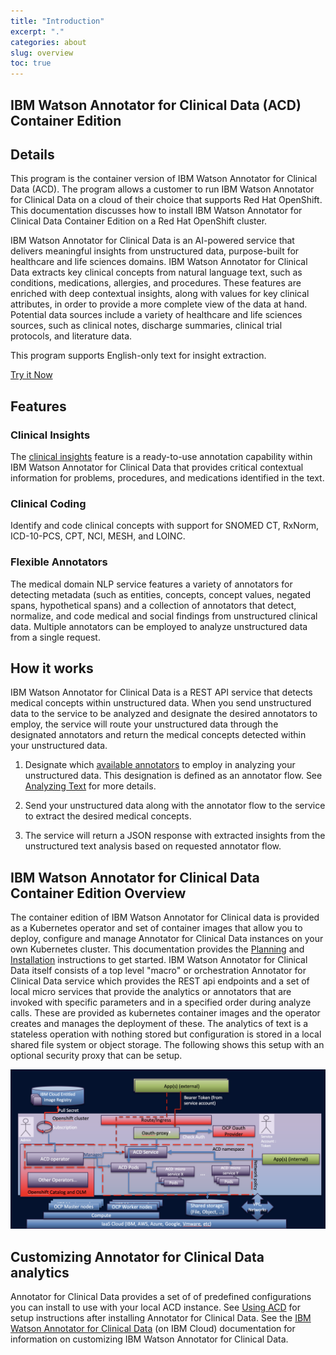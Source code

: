 ```yaml
---
title: "Introduction"
excerpt: "."
categories: about
slug: overview
toc: true
---
```

## IBM Watson Annotator for Clinical Data (ACD) Container Edition

## Details

This program is the container version of IBM Watson Annotator for Clinical Data (ACD).
The program allows a customer to run IBM Watson Annotator for Clinical Data on a cloud of their choice that supports Red Hat OpenShift.
This documentation discusses how to install IBM Watson Annotator for Clinical Data Container Edition on a Red Hat OpenShift cluster.

IBM Watson Annotator for Clinical Data is an AI-powered service that delivers meaningful insights from unstructured data, purpose-built for healthcare and life sciences domains.
IBM Watson Annotator for Clinical Data extracts key clinical concepts from natural language text, such as conditions, medications, allergies, and procedures.
These features are enriched with deep contextual insights, along with values for key clinical attributes, in order to provide a more complete view of the data at hand.
Potential data sources include a variety of healthcare and life sciences sources, such as clinical notes, discharge summaries, clinical trial protocols, and literature data.

This program supports English-only text for insight extraction.

[Try it Now](https://acd-try-it-out.mybluemix.net/preview)

## Features

### Clinical Insights

The [clinical insights](https://cloud.ibm.com/docs/wh-acd?topic=wh-acd-clinical_insights_overview) feature is a ready-to-use annotation capability within IBM Watson Annotator for Clinical Data that provides critical contextual information for problems, procedures, and medications identified in the text.

### Clinical Coding

Identify and code clinical concepts with support for SNOMED CT, RxNorm, ICD-10-PCS, CPT, NCI, MESH, and LOINC.

### Flexible Annotators

The medical domain NLP service features a variety of annotators for detecting metadata (such as entities, concepts, concept values, negated spans, hypothetical spans)
and a collection of annotators that detect, normalize, and code medical and social findings from unstructured clinical data. Multiple annotators can be employed
to analyze unstructured data from a single request.

## How it works

IBM Watson Annotator for Clinical Data is a REST API service that detects medical concepts within unstructured data.
When you send unstructured data to the service to be analyzed and designate the desired annotators to employ,
the service will route your unstructured data through the designated annotators and return the medical concepts detected within your unstructured data.

1. Designate which [available annotators](https://cloud.ibm.com/docs/wh-acd?topic=wh-acd-overview#available-annotators) to employ in analyzing your unstructured data.
   This designation is defined as an annotator flow. See [Analyzing Text](https://cloud.ibm.com/docs/wh-acd?topic=wh-acd-analyze_text) for more details.

2. Send your unstructured data along with the annotator flow to the service to extract the desired medical concepts.

3. The service will return a JSON response with extracted insights from the unstructured text analysis based on requested annotator flow.

## IBM Watson Annotator for Clinical Data Container Edition Overview

The container edition of IBM Watson Annotator for Clinical data is provided as a Kubernetes operator and set of container images that allow you to deploy, configure and manage Annotator for Clinical Data instances on your own Kubernetes cluster.  This documentation provides the [Planning](../../planning/namespace/) and  [Installation](../../installing/prereqs/) instructions to get started.
IBM Watson Annotator for Clinical Data itself consists of a top level "macro" or orchestration Annotator for Clinical Data service which provides the REST api endpoints and a set of local micro services that provide the analytics or annotators that are invoked with specific parameters and in a specified order during analyze calls.   These are provided as kubernetes container images and the operator creates and manages the deployment of these.
The analytics of text is a stateless operation with nothing stored but configuration is stored in a local shared file system or object storage.
The following shows this setup with an optional security proxy that can be setup.

![IBM Watson Annotator for Clinical Data Container Edition](../../images/ACD-OCP-HLD.png)

## Customizing Annotator for Clinical Data analytics

Annotator for Clinical Data provides a set of of predefined configurations you can install to use with your local ACD instance.  See [Using ACD](../../usage/getting-started/) for setup instructions after installing Annotator for Clinical Data.  See the [IBM Watson Annotator for Clinical Data](https://cloud.ibm.com/docs/wh-acd?topic=wh-acd-customizing) (on IBM Cloud) documentation for information on customizing IBM Watson Annotator for Clinical Data.
